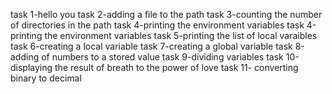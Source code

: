 task 1-hello you
task 2-adding a file to the path
task 3-counting the number of directories in the path
task 4-printing the environment variables
task 4-printing the environment variables
task 5-printing the list of local varaibles
task 6-creating a local variable
task 7-creating a global variable
task 8-adding of numbers to a stored value
task 9-dividing variables
task 10-displaying the result of breath to the power of love
task 11- converting binary to decimal
